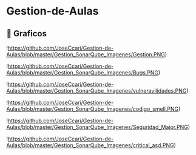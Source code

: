 # Gestion-de-Aulas

## :file_folder: Graficos
 
 !https://github.com/JoseCcari/Gestion-de-Aulas/blob/master/Gestion_SonarQube_Imagenes/Gestion.PNG)
 
 !https://github.com/JoseCcari/Gestion-de-Aulas/blob/master/Gestion_SonarQube_Imagenes/Bugs.PNG)
 
 !https://github.com/JoseCcari/Gestion-de-Aulas/blob/master/Gestion_SonarQube_Imagenes/vulneravilidades.PNG)
 
 !https://github.com/JoseCcari/Gestion-de-Aulas/blob/master/Gestion_SonarQube_Imagenes/codigo_smell.PNG)
 
 !https://github.com/JoseCcari/Gestion-de-Aulas/blob/master/Gestion_SonarQube_Imagenes/Seguridad_Major.PNG)
 
 !https://github.com/JoseCcari/Gestion-de-Aulas/blob/master/Gestion_SonarQube_Imagenes/critical_asd.PNG)
 

 
